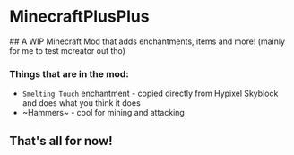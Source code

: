 # MinecraftPlusPlus
## A WIP Minecraft Mod that adds enchantments, items and more! (mainly for me to test mcreator out tho)

### Things that are in the mod:
- `Smelting Touch` enchantment - copied directly from Hypixel Skyblock and does what you think it does
- ~Hammers~ - cool for mining and attacking

## That's all for now!
